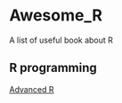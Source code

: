 # Awesome_R

A list of useful book about R

## R programming  

[Advanced R](https://adv-r.hadley.nz/)
